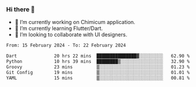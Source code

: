 ### Hi there 👋

<!--
**devcat37/devcat37** is a ✨ _special_ ✨ repository because its `README.md` (this file) appears on your GitHub profile.-->


- 🔭 I’m currently working on Chimicum application.
- 🌱 I’m currently learning Flutter/Dart.
- 👯 I’m looking to collaborate with UI designers.
<!-- - 🤔 I’m looking for help with ... -->

<!--START_SECTION:waka-->

```txt
From: 15 February 2024 - To: 22 February 2024

Dart              20 hrs 22 mins  ███████████████▓░░░░░░░░░   62.90 %
Python            10 hrs 39 mins  ████████▒░░░░░░░░░░░░░░░░   32.90 %
Groovy            23 mins         ▒░░░░░░░░░░░░░░░░░░░░░░░░   01.23 %
Git Config        19 mins         ▒░░░░░░░░░░░░░░░░░░░░░░░░   01.01 %
YAML              15 mins         ▒░░░░░░░░░░░░░░░░░░░░░░░░   00.81 %
```

<!--END_SECTION:waka-->

